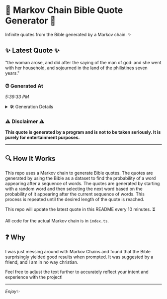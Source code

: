 # 📖 Markov Chain Bible Quote Generator 📖

Infinite quotes from the Bible generated by a Markov chain. ✨

## ✨ Latest Quote ✨
"the woman arose, and did after the saying of the man of god: and she went with her household, and sojourned in the land of the philistines seven years."

### ⏰ Generated At
*5:39:33 PM*

<details>
    <summary>🛠️ Generation Details</summary>
    <p>
        <strong>🌱 Seed:</strong> the<br>
        <strong>🔄 Iterations:</strong> 28<br>
        <strong>📜 Context History:</strong><br>[ the ]: woman<br>[ the, woman ]: arose,<br>[ the, woman, arose, ]: and<br>[ the, woman, arose,, and ]: did<br>[ the, woman, arose,, and, did ]: after<br>[ the, woman, arose,, and, did, after ]: the<br>[ woman, arose,, and, did, after, the ]: saying<br>[ arose,, and, did, after, the, saying ]: of<br>[ and, did, after, the, saying, of ]: the<br>[ did, after, the, saying, of, the ]: man<br>[ after, the, saying, of, the, man ]: of<br>[ the, saying, of, the, man, of ]: god:<br>[ saying, of, the, man, of, god: ]: and<br>[ of, the, man, of, god:, and ]: she<br>[ the, man, of, god:, and, she ]: went<br>[ man, of, god:, and, she, went ]: with<br>[ of, god:, and, she, went, with ]: her<br>[ god:, and, she, went, with, her ]: household,<br>[ and, she, went, with, her, household, ]: and<br>[ she, went, with, her, household,, and ]: sojourned<br>[ went, with, her, household,, and, sojourned ]: in<br>[ with, her, household,, and, sojourned, in ]: the<br>[ her, household,, and, sojourned, in, the ]: land<br>[ household,, and, sojourned, in, the, land ]: of<br>[ and, sojourned, in, the, land, of ]: the<br>[ sojourned, in, the, land, of, the ]: philistines<br>[ in, the, land, of, the, philistines ]: seven<br>[ the, land, of, the, philistines, seven ]: years.<br>
    </p>
</details>

### ⚠️ Disclaimer ⚠️
**This quote is generated by a program and is not to be taken seriously. It is purely for entertainment purposes.**

---

## 🔍 How It Works

This repo uses a Markov chain to generate Bible quotes. The quotes are generated by using the Bible as a dataset to find the probability of a word appearing after a sequence of words. The quotes are generated by starting with a random word and then selecting the next word based on the probability of it appearing after the current sequence of words. This process is repeated until the desired length of the quote is reached.

This repo will update the latest quote in this README every 10 minutes. ⏳

All code for the actual Markov chain is in `index.ts`.

## ❓ Why

I was just messing around with Markov Chains and found that the Bible surprisingly yielded good results when prompted. 
It was suggested by a friend, and I am in no way christian.

Feel free to adjust the text further to accurately reflect your intent and experience with the project!

---

*Enjoy*✨

